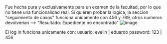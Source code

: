 Fue hecha pura y exclusivamente para un examen de la facultad, por lo que no tiene una funcionalidad real.
Si quieren probar la logica, la seccion "seguimiento de casos" funciona unicamente con 456 y 789, otros numeros devolverian --> "Resultado: Expediente no encontrado"
![image](https://github.com/antemortem22/ResponsiveWeb-Exam/assets/80971815/4ef016a8-6498-4968-aadd-56ea5ec0ebc0)

El log in funciona unicamente con:
usuario: evelin | eduardo
password: 123   | 456 

